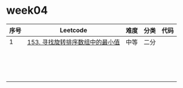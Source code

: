 # week04

| 序号 | Leetcode                                                     | 难度 | 分类 | 代码 |
| ---- | ------------------------------------------------------------ | ---- | ---- | ---- |
| 1    | [153. 寻找旋转排序数组中的最小值](https://leetcode-cn.com/problems/find-minimum-in-rotated-sorted-array/) | 中等 | 二分 |      |
|      |                                                              |      |      |      |
|      |                                                              |      |      |      |
|      |                                                              |      |      |      |
|      |                                                              |      |      |      |
|      |                                                              |      |      |      |
|      |                                                              |      |      |      |
|      |                                                              |      |      |      |
|      |                                                              |      |      |      |
|      |                                                              |      |      |      |
|      |                                                              |      |      |      |
|      |                                                              |      |      |      |
|      |                                                              |      |      |      |
|      |                                                              |      |      |      |
|      |                                                              |      |      |      |
|      |                                                              |      |      |      |
